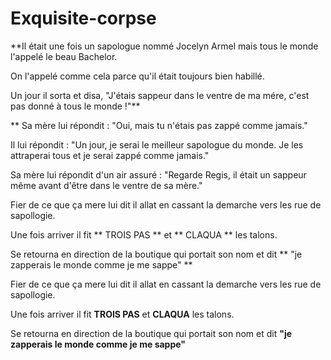 # Exquisite-corpse

**Il était une fois un sapologue nommé Jocelyn Armel mais tous le monde l'appelé le beau Bachelor.

On l'appelé comme cela parce qu'il était toujours bien habillé.

Un jour il sorta et disa, "J'étais sappeur dans le ventre de ma mére, c'est pas donné à tous le monde !"**

** Sa mère lui répondit : "Oui, mais tu n'étais pas zappé comme jamais."

Il lui répondit : "Un jour, je serai le meilleur sapologue du monde. Je les attraperai tous et je serai zappé comme jamais."

Sa mère lui répondit d'un air assuré : "Regarde Regis, il était un sappeur même avant d'être dans le ventre de sa mère."

Fier de ce que ça mere lui dit il allat en cassant la demarche vers les rue de sapollogie.

Une fois arriver il fit ** TROIS PAS ** et ** CLAQUA ** les talons.

Se retourna en direction de la boutique qui portait son nom et dit ** "je zapperais le monde comme je me sappe" **

Fier de ce que ça mere lui dit il allat en cassant la demarche vers les rue de sapollogie.

Une fois arriver il fit **TROIS PAS** et **CLAQUA** les talons.

Se retourna en direction de la boutique qui portait son nom et dit **"je zapperais le monde comme je me sappe"**

